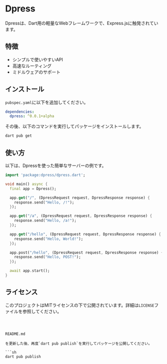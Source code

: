 

# Dpress

Dpressは、Dart用の軽量なWebフレームワークで、Express.jsに触発されています。

## 特徴

- シンプルで使いやすいAPI
- 高速なルーティング
- ミドルウェアのサポート

## インストール

`pubspec.yaml`に以下を追加してください。

```yaml
dependencies:
  dpress: ^0.0.1+alpha
```

その後、以下のコマンドを実行してパッケージをインストールします。

```sh
dart pub get
```

## 使い方

以下は、Dpressを使った簡単なサーバーの例です。

```dart
import 'package:dpress/dpress.dart';

void main() async {
  final app = Dpress();

  app.get("/", (DpressRequest request, DpressResponse response) {
    response.send("Hello, /!");
  });

  app.get("/a", (DpressRequest request, DpressResponse response) {
    response.send("Hello, /a!");
  });

  app.get("/hello", (DpressRequest request, DpressResponse response) {
    response.send("Hello, World!");
  });

  app.post("/hello", (DpressRequest request, DpressResponse response) {
    response.send("Hello, POST!");
  });

  await app.start();
}
```

## ライセンス

このプロジェクトはMITライセンスの下で公開されています。詳細は`LICENSE`ファイルを参照してください。
```



README.md

を更新した後、再度`dart pub publish`を実行してパッケージを公開してください。

```sh
dart pub publish
```